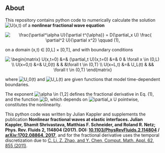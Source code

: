 ## About

This repository contains python code to numerically calculate the solution
 <img src="https://latex.codecogs.com/svg.latex?U(x,t)" title="U(x,t)" /> of a **nonlinear fractional wave equation**

 <p align="center">
 <img src="https://latex.codecogs.com/svg.latex?\frac{\partial^\alpha&space;U}{\partial&space;t^{\alpha}}&space;=&space;D(\partial_x&space;U)&space;\frac{&space;\partial^2&space;U}{\partial&space;x^2}" title="\frac{\partial^\alpha U}{\partial t^{\alpha}} = D(\partial_x U) \frac{ \partial^2 U}{\partial x^2} \qquad (1)," />
 </p>

on a domain (x,t) &#8712; [0,L] &#215; [0,T], and with boundary conditions

<p align="center">
<img src="https://latex.codecogs.com/svg.latex?\begin{matrix}&space;U(x,t=0)&space;&=&&space;(\partial_t&space;U)(x,t=0)&space;&=&&space;0&space;&&space;\forall&space;x&space;\in&space;(0,L)&space;\\&space;U(x=0,t)&space;&=&&space;U_0(t)&space;&&space;&&space;&\forall&space;t&space;\in&space;(0,T)&space;\\&space;U(x=L,t)&space;&=&&space;U_L(t)&space;&&space;&&&space;\forall&space;t&space;\in&space;(0,T)&space;\end{matrix}" title="\begin{matrix} U(x,t=0) &=& (\partial_t U)(x,t=0) &=& 0 & \forall x \in (0,L) \\ U(x=0,t) &=& U_0(t) & & &\forall t \in (0,T) \\ U(x=L,t) &=& U_L(t) & && \forall t \in (0,T) \end{matrix}" />
</p>

where <img src="https://latex.codecogs.com/svg.latex?U_0(t)" title="U_0(t)" /> and <img src="https://latex.codecogs.com/svg.latex?U_L(t)" title="U_L(t)" /> are given functions that model time-dependent boundaries.

The exponent <img src="https://latex.codecogs.com/svg.latex?\alpha&space;\in&space;(1,2]" title="\alpha \in (1,2]" /> defines the fractional derivative in Eq. (1), and the function <img src="https://latex.codecogs.com/svg.latex?D" title="D" />, which depends on <img src="https://latex.codecogs.com/svg.latex?\partial_x&space;U" title="\partial_x U" /> pointwise,
constitutes the nonlinearity.

This python code was written by Julian Kappler and supplements the publication **Nonlinear fractional waves at elastic interfaces. Julian Kappler, Shamit Shrivastava, Matthias F. Schneider, and Roland R. Netz; Phys. Rev. Fluids 2, 114804 (2017). DOI: [10.1103/PhysRevFluids.2.114804](https://doi.org/10.1103/PhysRevFluids.2.114804) / [arXiv:1702.08864, 2017](https://arxiv.org/abs/1702.08864)**, and for the fractional derivative uses the temporal discretization due to [C. Li, Z. Zhao, and Y. Chen, Comput. Math. Appl. 62, 855 (2011)](https://doi.org/10.1016/j.camwa.2011.02.045).

